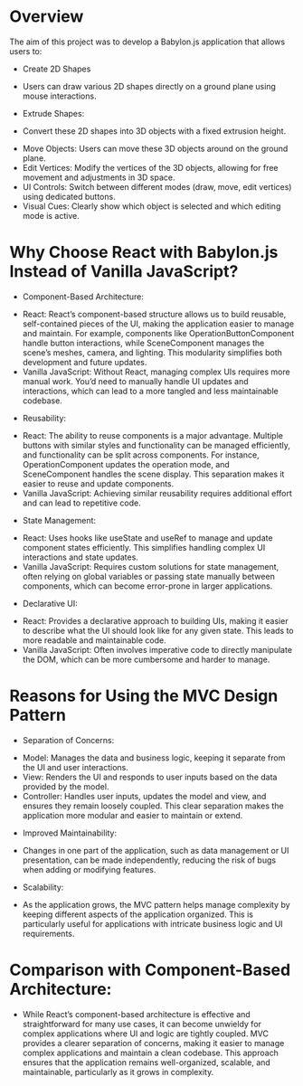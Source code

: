 # Overview
The aim of this project was to develop a Babylon.js application that allows users to:

* Create 2D Shapes
- Users can draw various 2D shapes directly on a ground plane using mouse interactions.
* Extrude Shapes: 
- Convert these 2D shapes into 3D objects with a fixed extrusion height.
* Move Objects: Users can move these 3D objects around on the ground plane.
* Edit Vertices: Modify the vertices of the 3D objects, allowing for free movement and adjustments in 3D space.
* UI Controls: Switch between different modes (draw, move, edit vertices) using dedicated buttons.
* Visual Cues: Clearly show which object is selected and which editing mode is active.

# Why Choose React with Babylon.js Instead of Vanilla JavaScript?
* Component-Based Architecture:

- React: React’s component-based structure allows us to build reusable, self-contained pieces of the UI, making the application easier to manage and maintain. For example, components like OperationButtonComponent handle button interactions, while SceneComponent manages the scene’s meshes, camera, and lighting. This modularity simplifies both development and future updates.
- Vanilla JavaScript: Without React, managing complex UIs requires more manual work. You’d need to manually handle UI updates and interactions, which can lead to a more tangled and less maintainable codebase.

* Reusability:

- React: The ability to reuse components is a major advantage. Multiple buttons with similar styles and functionality can be managed efficiently, and functionality can be split across components. For instance, OperationComponent updates the operation mode, and SceneComponent handles the scene display. This separation makes it easier to reuse and update components.
- Vanilla JavaScript: Achieving similar reusability requires additional effort and can lead to repetitive code.

* State Management:

- React: Uses hooks like useState and useRef to manage and update component states efficiently. This simplifies handling complex UI interactions and state updates.
- Vanilla JavaScript: Requires custom solutions for state management, often relying on global variables or passing state manually between components, which can become error-prone in larger applications.

* Declarative UI:

- React: Provides a declarative approach to building UIs, making it easier to describe what the UI should look like for any given state. This leads to more readable and maintainable code.
- Vanilla JavaScript: Often involves imperative code to directly manipulate the DOM, which can be more cumbersome and harder to manage.

# Reasons for Using the MVC Design Pattern

* Separation of Concerns:

- Model: Manages the data and business logic, keeping it separate from the UI and user interactions.
- View: Renders the UI and responds to user inputs based on the data provided by the model.
- Controller: Handles user inputs, updates the model and view, and ensures they remain loosely coupled. This clear separation makes the application more modular and easier to maintain or extend.

* Improved Maintainability:

- Changes in one part of the application, such as data management or UI presentation, can be made independently, reducing the risk of bugs when adding or modifying features.

* Scalability:
- As the application grows, the MVC pattern helps manage complexity by keeping different aspects of the application organized. This is particularly useful for applications with intricate business logic and UI requirements.

# Comparison with Component-Based Architecture:
- While React’s component-based architecture is effective and straightforward for many use cases, it can become unwieldy for complex applications where UI and logic are tightly coupled. MVC provides a clearer separation of concerns, making it easier to manage complex applications and maintain a clean codebase.
This approach ensures that the application remains well-organized, scalable, and maintainable, particularly as it grows in complexity.
